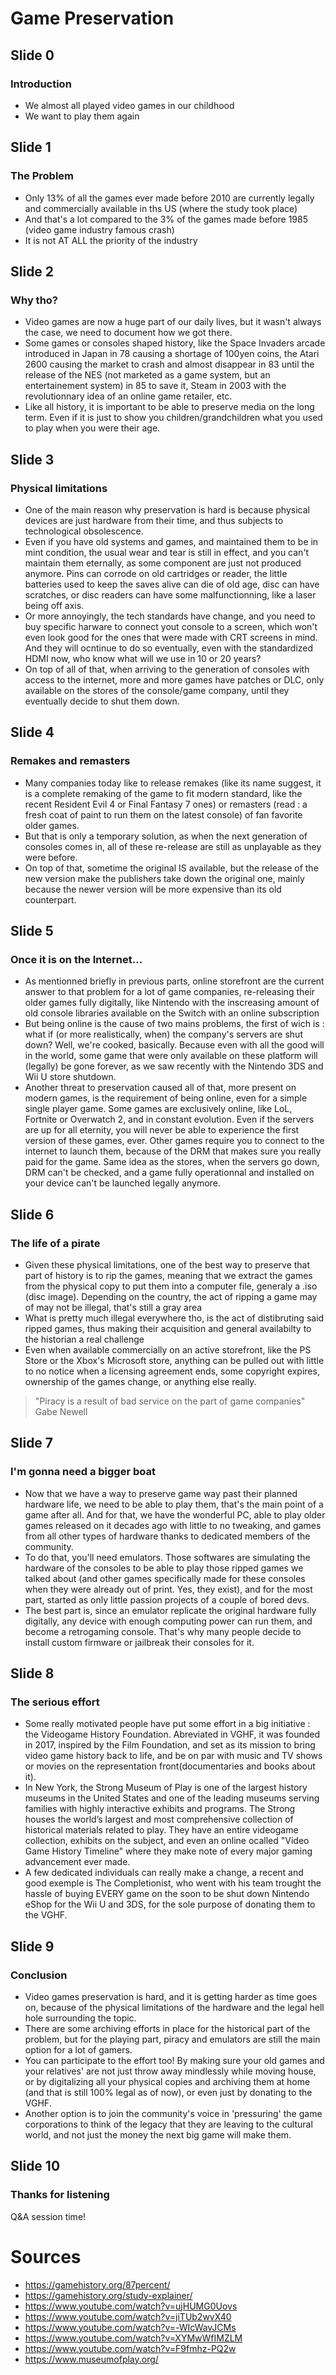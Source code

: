 # Game Preservation
## Slide 0
### Introduction

- We almost all played video games in our childhood
- We want to play them again

## Slide 1
### The Problem

- Only 13% of all the games ever made before 2010 are currently legally and commercially available in ths US (where the study took place)
- And that's a lot compared to the 3% of the games made before 1985 (video game industry famous crash)
- It is not AT ALL the priority of the industry

## Slide 2
### Why tho?

- Video games are now a huge part of our daily lives, but it wasn't always the case, we need to document how we got there.
- Some games or consoles shaped history, like the Space Invaders arcade introduced in Japan in 78 causing a shortage of 100yen coins, the Atari 2600 causing the market to crash and almost disappear in 83 until the release of the NES (not marketed as a game system, but an entertainement system) in 85 to save it, Steam in 2003 with the revolutionnary idea of an online game retailer, etc.
- Like all history, it is important to be able to preserve media on the long term. Even if it is just to show you children/grandchildren what you used to play when you were their age.

## Slide 3
### Physical limitations

- One of the main reason why preservation is hard is because physical devices are just hardware from their time, and thus subjects to technological obsolescence.
- Even if you have old systems and games, and maintained them to be in mint condition, the usual wear and tear is still in effect, and you can't maintain them eternally, as some component are just not produced anymore. Pins can corrode on old cartridges or reader, the little batteries used to keep the saves alive can die of old age, disc can have scratches, or disc readers can have some malfunctionning, like a laser being off axis.
- Or more annoyingly, the tech standards have change, and you need to buy specific harware to connect yout console to a screen, which won't even look good for the ones that were made with CRT screens in mind. And they will ocntinue to do so eventually, even with the standardized HDMI now, who know what will we use in 10 or 20 years?
- On top of all of that, when arriving to the generation of consoles with access to the internet, more and more games have patches or DLC, only available on the stores of the console/game company, until they eventually decide to shut them down.

## Slide 4
### Remakes and remasters

- Many companies today like to release remakes (like its name suggest, it is a complete remaking of the game to fit modern standard, like the recent Resident Evil 4 or Final Fantasy 7 ones) or remasters (read : a fresh coat of paint to run them on the latest console) of fan favorite older games. 
- But that is only a temporary solution, as when the next generation of consoles comes in, all of these re-release are still as unplayable as they were before. 
- On top of that, sometime the original IS available, but the release of the new version make the publishers take down the original one, mainly because the newer version will be more expensive than its old counterpart.

## Slide 5
### Once it is on the Internet...

- As mentionned briefly in previous parts, online storefront are the current answer to that problem for a lot of game companies, re-releasing their older games fully digitally, like Nintendo with the inscreasing amount of old console libraries available on the Switch with an online subscription
- But being online is the cause of two mains problems, the first of wich is : what if (or more realistically, when) the company's servers are shut down? Well, we're cooked, basically. Because even with all the good will in the world, some game that were only available on these platform will (legally) be gone forever, as we saw recently with the Nintendo 3DS and Wii U store shutdown.
- Another threat to preservation caused all of that, more present on modern games, is the requirement of being online, even for a simple single player game. Some games are exclusively online, like LoL, Fortnite or Overwatch 2, and in constant evolution. Even if the servers are up for all eternity, you will never be able to experience the first version of these games, ever. Other games require you to connect to the internet to launch them, because of the DRM that makes sure you really paid for the game. Same idea as the stores, when the servers go down, DRM can't be checked, and a game fully operationnal and installed on your device can't be launched legally anymore.

## Slide 6
### The life of a pirate

- Given these physical limitations, one of the best way to preserve that part of history is to rip the games, meaning that we extract the games from the physical copy to put them into a computer file, generaly a .iso (disc image). Depending on the country, the act of ripping a game may of may not be illegal, that's still a gray area
- What is pretty much illegal everywhere tho, is the act of distibruting said ripped games, thus making their acquisition and general availabilty to the historian a real challenge
- Even when available commercially on an active storefront, like the PS Store or the Xbox's Microsoft store, anything can be pulled out with little to no notice when a licensing agreement ends, some copyright expires, ownership of the games change, or anything else really.
> "Piracy is a result of bad service on the part of game companies" Gabe Newell

## Slide 7
### I'm gonna need a bigger boat

- Now that we have a way to preserve game way past their planned hardware life, we need to be able to play them, that's the main point of a game after all. And for that, we have the wonderful PC, able to play older games released on it decades ago with little to no tweaking, and games from all other types of hardware thanks to dedicated members of the community.
- To do that, you'll need emulators. Those softwares are simulating the hardware of the consoles to be able to play those ripped games we talked about (and other games specifically made for these consoles when they were already out of print. Yes, they exist), and for the most part, started as only little passion projects of a couple of bored devs.
- The best part is, since an emulator replicate the original hardware fully digitally, any device with enough computing power can run them, and become a retrogaming console. That's why many people decide to install custom firmware or jailbreak their consoles for it.

## Slide 8
### The serious effort

- Some really motivated people have put some effort in a big initiative : the Videogame History Foundation. Abreviated in VGHF, it was founded in 2017, inspired by the Film Foundation, and set as its mission to bring video game history back to life, and be on par with music and TV shows or movies on the representation front(documentaries and books about it).
- In New York, the Strong Museum of Play is one of the largest history museums in the United States and one of the leading museums serving families with highly interactive exhibits and programs. The Strong houses the world’s largest and most comprehensive collection of historical materials related to play. They have an entire videogame collection, exhibits on the subject, and even an online ocalled "Video Game History Timeline" where they make note of every major gaming advancement ever made.
- A few dedicated individuals can really make a change, a recent and good exemple is The Completionist, who went with his team trought the hassle of buying EVERY game on the soon to be shut down Nintendo eShop for the Wii U and 3DS, for the sole purpose of donating them to the VGHF.
  
## Slide 9
### Conclusion

- Video games preservation is hard, and it is getting harder as time goes on, because of the physical limitations of the hardware and the legal hell hole surrounding the topic.
- There are some archiving efforts in place for the historical part of the problem, but for the playing part, piracy and emulators are still the main option for a lot of gamers.
- You can participate to the effort too! By making sure your old games and your relatives' are not just throw away mindlessly while moving house, or by digitalizing all your physical copies and archiving them at home (and that is still 100% legal as of now), or even just by donating to the VGHF.
- Another option is to join the community's voice in 'pressuring' the game corporations to think of the legacy that they are leaving to the cultural world, and not just the money the next big game will make them.

## Slide 10
### Thanks for listening

Q&A session time!

# Sources

+ https://gamehistory.org/87percent/
+ https://gamehistory.org/study-explainer/
+ https://www.youtube.com/watch?v=ujHUMG0Uovs
+ https://www.youtube.com/watch?v=jiTUb2wvX40
+ https://www.youtube.com/watch?v=-WIcWavJCMs
+ https://www.youtube.com/watch?v=XYMwWfIMZLM
+ https://www.youtube.com/watch?v=F9fmhz-PQ2w
+ https://www.museumofplay.org/
